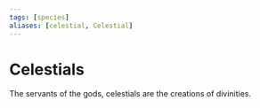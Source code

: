 ```yaml
---
tags: [species]
aliases: [celestial, Celestial]
---
```


# Celestials

The servants of the gods, celestials are the creations of divinities. 